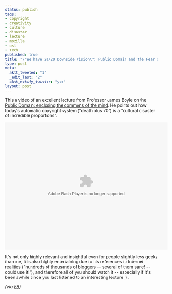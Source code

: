 ```yaml
--- 
status: publish
tags: 
- copyright
- creativity
- culture
- disaster
- lecture
- mozilla
- osl
- tech
published: true
title: "\"We have 20/20 Downside Vision\": Public Domain and the Fear of Openness"
type: post
meta: 
  aktt_tweeted: "1"
  _edit_last: "2"
  aktt_notify_twitter: "yes"
layout: post
---
```

This a video of an excellent lecture from Professor James Boyle on the <a href="http://uc.princeton.edu/main/index.php/component/content/article/28-all-videos/4228-the-public-domain-enclosing-the-commons-of-the-mind">Public Domain: enclosing the commons of the mind</a>. He points out how today's automatic copyright system ("death plus 70") is a "cultural disaster of incredible proportions".

<object width="536" height="420"><param name="movie" value="http://www.i2ic.com/clientsarea/rsa/player2.swf?filename=lectures/the-public-domain&filmed=March 2009&posted=March 2009&autoplay=false"></param><param name="allowFullScreen" value="true"></param><embed src="http://www.i2ic.com/clientsarea/rsa/player2.swf?filename=lectures/the-public-domain&filmed=March 2009&posted=March 2009&autoplay=false" type="application/x-shockwave-flash" allowfullscreen="true" width="536" height="420"></embed></object>

It's not only highly relevant and insightful even for people slightly less geeky than me, it is also highly entertaining due to his references to Internet realities ("hundreds of thousands of bloggers -- several of them sane! -- could use it!"), and therefore all of you should watch it -- especially if it's been awhile since you last listened to an interesting lecture ;) .

<em>(via <a href="http://www.boingboing.net/2009/04/14/james-boyles-public.html">BB</a>)</em>
